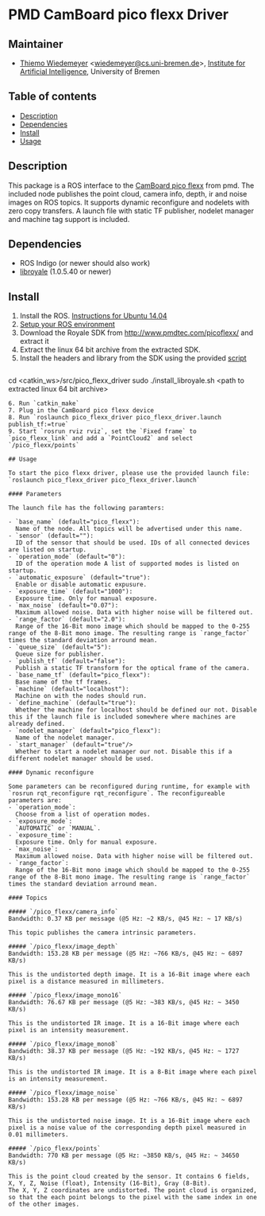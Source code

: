 # PMD CamBoard pico flexx Driver

## Maintainer

- [Thiemo Wiedemeyer](https://ai.uni-bremen.de/team/thiemo_wiedemeyer) <<wiedemeyer@cs.uni-bremen.de>>, [Institute for Artificial Intelligence](http://ai.uni-bremen.de/), University of Bremen

## Table of contents
- [Description](#description)
- [Dependencies](#dependencies)
- [Install](#install)
- [Usage](#usage)

## Description

This package is a ROS interface to the [CamBoard pico flexx](http://www.pmdtec.com/picoflexx/) from pmd.
The included node publishes the point cloud, camera info, depth, ir and noise images on ROS topics.
It supports dynamic reconfigure and nodelets with zero copy transfers.
A launch file with static TF publisher, nodelet manager and machine tag support is included.

## Dependencies

- ROS Indigo (or newer should also work)
- [libroyale](http://www.pmdtec.com/picoflexx/) (1.0.5.40 or newer)

## Install

1. Install the ROS. [Instructions for Ubuntu 14.04](http://wiki.ros.org/indigo/Installation/Ubuntu)
2. [Setup your ROS environment](http://wiki.ros.org/ROS/Tutorials/InstallingandConfiguringROSEnvironment)
3. Download the Royale SDK from http://www.pmdtec.com/picoflexx/ and extract it
4. Extract the linux 64 bit archive from the extracted SDK.
5. Install the headers and library from the SDK using the provided [script](install_libroyale.sh)
   ```
cd <catkin_ws>/src/pico_flexx_driver
sudo ./install_libroyale.sh <path to extracted linux 64 bit archive>
```
6. Run `catkin_make`
7. Plug in the CamBoard pico flexx device
8. Run `roslaunch pico_flexx_driver pico_flexx_driver.launch publish_tf:=true`
9. Start `rosrun rviz rviz`, set the `Fixed frame` to `pico_flexx_link` and add a `PointCloud2` and select `/pico_flexx/points`

## Usage

To start the pico flexx driver, please use the provided launch file: `roslaunch pico_flexx_driver pico_flexx_driver.launch`

#### Parameters

The launch file has the following paramters:

- `base_name` (default="pico_flexx"):
  Name of the node. All topics will be advertised under this name.
- `sensor` (default=""):
  ID of the sensor that should be used. IDs of all connected devices are listed on startup.
- `operation_mode` (default="0"):
  ID of the operation mode A list of supported modes is listed on startup.
- `automatic_exposure` (default="true"):
  Enable or disable automatic expusure.
- `exposure_time` (default="1000"):
  Exposure time. Only for manual exposure.
- `max_noise` (default="0.07"):
  Maximum allowed noise. Data with higher noise will be filtered out.
- `range_factor` (default="2.0"):
  Range of the 16-Bit mono image which should be mapped to the 0-255 range of the 8-Bit mono image. The resulting range is `range_factor` times the standard deviation arround mean.
- `queue_size` (default="5"):
  Queue size for publisher.
- `publish_tf` (default="false"):
  Publish a static TF transform for the optical frame of the camera.
- `base_name_tf` (default="pico_flexx"):
  Base name of the tf frames.
- `machine` (default="localhost"):
  Machine on with the nodes should run.
- `define_machine` (default="true"):
  Whether the machine for localhost should be defined our not. Disable this if the launch file is included somewhere where machines are already defined.
- `nodelet_manager` (default="pico_flexx"):
  Name of the nodelet manager.
- `start_manager` (default="true"/>
  Whether to start a nodelet manager our not. Disable this if a different nodelet manager should be used.

#### Dynamic reconfigure

Some parameters can be reconfigured during runtime, for example with `rosrun rqt_reconfigure rqt_reconfigure`. The reconfigureable parameters are:
- `operation_mode`:
  Choose from a list of operation modes.
- `exposure_mode`:
  `AUTOMATIC` or `MANUAL`.
- `exposure_time`:
  Exposure time. Only for manual exposure.
- `max_noise`:
  Maximum allowed noise. Data with higher noise will be filtered out.
- `range_factor`:
  Range of the 16-Bit mono image which should be mapped to the 0-255 range of the 8-Bit mono image. The resulting range is `range_factor` times the standard deviation arround mean.

#### Topics

##### `/pico_flexx/camera_info`
Bandwidth: 0.37 KB per message (@5 Hz: ~2 KB/s, @45 Hz: ~ 17 KB/s)

This topic publishes the camera intrinsic parameters.

##### `/pico_flexx/image_depth`
Bandwidth: 153.28 KB per message (@5 Hz: ~766 KB/s, @45 Hz: ~ 6897 KB/s)

This is the undistorted depth image. It is a 16-Bit image where each pixel is a distance measured in millimeters.

##### `/pico_flexx/image_mono16`
Bandwidth: 76.67 KB per message (@5 Hz: ~383 KB/s, @45 Hz: ~ 3450 KB/s)

This is the undistorted IR image. It is a 16-Bit image where each pixel is an intensity measurement.

##### `/pico_flexx/image_mono8`
Bandwidth: 38.37 KB per message (@5 Hz: ~192 KB/s, @45 Hz: ~ 1727 KB/s)

This is the undistorted IR image. It is a 8-Bit image where each pixel is an intensity measurement.

##### `/pico_flexx/image_noise`
Bandwidth: 153.28 KB per message (@5 Hz: ~766 KB/s, @45 Hz: ~ 6897 KB/s)

This is the undistorted noise image. It is a 16-Bit image where each pixel is a noise value of the corresponding depth pixel measured in 0.01 millimeters.

##### `/pico_flexx/points`
Bandwidth: 770 KB per message (@5 Hz: ~3850 KB/s, @45 Hz: ~ 34650 KB/s)

This is the point cloud created by the sensor. It contains 6 fields, X, Y, Z, Noise (float), Intensity (16-Bit), Gray (8-Bit).
The X, Y, Z coordinates are undistorted. The point cloud is organized, so that the each point belongs to the pixel with the same index in one of the other images.
